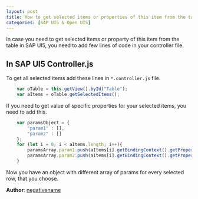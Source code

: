 ```yaml
---
layout: post
title: How to get selected items or properties of this item from the table in SAP UI5?
categories: [SAP UI5 & Open UI5]
--- 
```


In case you need to get selected items or property of this item from the table in SAP UI5, you need to add few lines of code in your controller file.

## In SAP UI5 Controller.js
To get all selected items add these lines in `*.controller.js` file.

```js
    var oTable = this.getView().byId("Table");
    var aItems = oTable.getSelectedItems();
```

If you need to get value of specific properties for your selected items, you need to add this.
```js
    var paramsObject = {
        "param1" : [],
        "param2" : []
    };
    for (let i = 0; i < aItems.length; i++){
        paramsArray.param1.push(aItems[i].getBindingContext().getProperty("param1"));
        paramsArray.param2.push(aItems[i].getBindingContext().getProperty("param2"));
    }
```

Now you have an object with different array of params for every selected row, that you choose.

**Author**: [negativename](https://github.com/negativename)